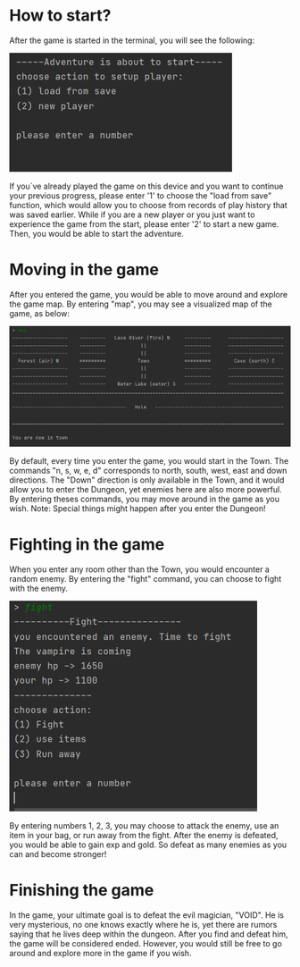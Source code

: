 # How to start?

After the game is started in the terminal, you will see the following:

![image](uploads/0452aa9181485dff1d702c76eddb4177/image.png)

If you`ve already played the game on this device and you want to continue your previous progress, please enter '1' to choose the "load from save" function, which would allow you to choose from records of play history that was saved earlier. While if you are a new player or you just want to experience the game from the start, please enter '2' to start a new game. Then, you would be able to start the adventure.

# Moving in the game

After you entered the game, you would be able to move around and explore the game map. By entering "map", you may see a visualized map of the game, as below:

![image](uploads/1aecfffd28dd29fe1e1f3eea90762625/image.png)

By default, every time you enter the game, you would start in the Town. The commands "n, s, w, e, d" corresponds to north, south, west, east and down directions. The "Down" direction is only available in the Town, and it would allow you to enter the Dungeon, yet enemies here are also more powerful. By entering theses commands, you may move around in the game as you wish. Note: Special things might happen after you enter the Dungeon! 

# Fighting in the game

When you enter any room other than the Town, you would encounter a random enemy. By entering the "fight" command, you can choose to fight with the enemy. 

![image](uploads/02699cd363b571b7cf3ae316658cc0c6/image.png)

By entering numbers 1, 2, 3, you may choose to attack the enemy, use an item in your bag, or run away from the fight. After the enemy is defeated, you would be able to gain exp and gold. So defeat as many enemies as you can and become stronger!

# Finishing the game

In the game, your ultimate goal is to defeat the evil magician, "VOID". He is very mysterious, no one knows exactly where he is, yet there are rumors saying that he lives deep within the dungeon. After you find and defeat him, the game will be considered ended. However, you would still be free to go around and explore more in the game if you wish. 
